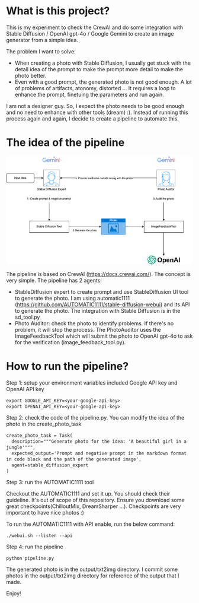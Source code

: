 # What is this project?

This is my experiment to check the CrewAI and do some integration with Stable Diffusion / OpenAI gpt-4o / Google Gemini to create an image generator from a simple idea.

The problem I want to solve:

* When creating a photo with Stable Diffusion, I usually get stuck with the detail idea of the prompt to make the prompt more detail to make the photo better. 
* Even with a good prompt, the generated photo is not good enough. A lot of problems of artifacts, atonomy, distorted ... It requires a loop to enhance the prompt, finetuing the parameters and run again.

I am not a designer guy. So, I expect the photo needs to be good enough and no need to enhance with other tools (dream) :). 
Instead of running this process again and again, I decide to create a pipeline to automate this.

# The idea of the pipeline

![diagram](stable-difffusion-pipeline.png)

The pipeline is based on CrewAI (https://docs.crewai.com/). The concept is very simple. The pipeline has 2 agents: 
* StableDiffusion expert to create prompt and use StableDiffusion UI tool to generate the photo. I am using automatic1111 (https://github.com/AUTOMATIC1111/stable-diffusion-webui) and its API to generate the photo. The integration with Stable Diffusion is in the sd_tool.py
* Photo Auditor: check the photo to identify problems. If there's no problem, it will stop the process. The PhotoAuditor uses the ImageFeedbackTool which will submit the photo to OpenAI gpt-4o to ask for the verification (image_feedback_tool.py).

# How to run the pipeline?

Step 1: setup your environment variables included Google API key and OpenAI API key

```
export GOOGLE_API_KEY=<your-google-api-key>
export OPENAI_API_KEY=<your-google-api-key>
```

Step 2: check the code of the pipeline.py. You can modify the idea of the photo in the create_photo_task

```
create_photo_task = Task(
  description="""Generate photo for the idea: 'A beautiful girl in a jungle'""",
  expected_output='Prompt and negative prompt in the markdown format in code block and the path of the generated image',
  agent=stable_diffusion_expert
)
```

Step 3: run the AUTOMATIC1111 tool

Checkout the AUTOMATIC1111 and set it up. You should check their guideline. It's out of scope of this repository. Ensure you download some great checkpoints(ChilloutMix, DreamSharper ...). Checkpoints are very important to have nice photos :)

To run the AUTOMATIC1111 with API enable, run the below command:

```
./webui.sh --listen --api
```

Step 4: run the pipeline

```
python pipeline.py
```

The generated photo is in the output/txt2img directory. I commit some photos in the output/txt2img directory for reference of the output that I made.

Enjoy!
